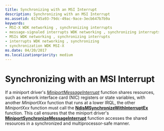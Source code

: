 ```yaml
---
title: Synchronizing with an MSI Interrupt
description: Synchronizing with an MSI Interrupt
ms.assetid: 61745a93-79dc-49ac-9ace-3ecb647b7b9a
keywords:
- MSI-X WDK networking , synchronizing interrupts
- message-signaled interrupts WDK networking , synchronizing interrupts
- MSIs WDK networking , synchronizing interrupts
- interrupts WDK networking , synchronizing
- synchronization WDK MSI-X
ms.date: 04/20/2017
ms.localizationpriority: medium
---
```


# Synchronizing with an MSI Interrupt





If a miniport driver's [*MiniportMessageInterrupt*](https://docs.microsoft.com/windows-hardware/drivers/ddi/content/ndis/nc-ndis-miniport_message_interrupt) function shares resources, such as network interface card (NIC) registers or state variables, with another *MiniportXxx* function that runs at a lower IRQL, the other *MiniportXxx* function must call the [**NdisMSynchronizeWithInterruptEx**](https://docs.microsoft.com/windows-hardware/drivers/ddi/content/ndis/nf-ndis-ndismsynchronizewithinterruptex) function. This call ensures that the miniport driver's [**MiniportSynchronizeMessageInterrupt**](https://docs.microsoft.com/windows-hardware/drivers/ddi/content/ndis/nc-ndis-miniport_synchronize_interrupt) function accesses the shared resources in a synchronized and multiprocessor-safe manner.

 

 





